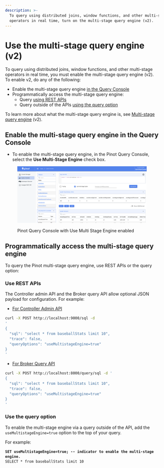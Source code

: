 ```yaml
---
description: >-
  To query using distributed joins, window functions, and other multi-stage
  operators in real time, turn on the multi-stage query engine (v2).
---
```


# Use the multi-stage query engine (v2)

To query using distributed joins, window functions, and other multi-stage operators in real time, you must enable the multi-stage query engine (v2). To enable v2, do any of the following:

* Enable the multi-stage query engine [in the Query Console](v2-multi-stage-query-engine.md#enable-the-multi-stage-query-engine-in-the-query-console)
* Programmatically access the multi-stage query engine:
  * Query [using REST APIs](v2-multi-stage-query-engine.md#use-rest-apis)
  * Query outside of the APIs [using the query option](v2-multi-stage-query-engine.md#use-the-query-option)

To learn more about what the multi-stage query engine is, see [Multi-stage query engine](https://app.gitbook.com/o/-LtRX9NwSr7Ga7zA4piL/s/-LtH6nl58DdnZnelPdTc-887967055/\~/changes/1760/configuration-reference/cluster-2) (v2).&#x20;

## Enable the multi-stage query engine in the Query Console

* To enable the multi-stage query engine, in the Pinot Query Console, select the **Use Multi-Stage Engine** check box.

<figure><img src="../../.gitbook/assets/Screenshot 2023-09-14 at 9.59.22 AM.png" alt=""><figcaption><p>Pinot Query Console with Use Multi Stage Engine enabled</p></figcaption></figure>

## Programmatically access the multi-stage query engine

To query the Pinot multi-stage query engine, use REST APIs or the query option:

### Use REST APIs

The Controller admin API and the Broker query API allow optional JSON payload for configuration. For example:

* [For Controller Admin API](../../users/api/pinot-rest-admin-interface.md)

```bash
curl -X POST http://localhost:9000/sql -d 
'
{
  "sql": "select * from baseballStats limit 10",
  "trace": false,
  "queryOptions": "useMultistageEngine=true"
}
'
```

* [For Broker Query API](../../users/api/querying-pinot-using-standard-sql/)

```bash
curl -X POST http://localhost:8000/query/sql -d '
{
  "sql": "select * from baseballStats limit 10",
  "trace": false,
  "queryOptions": "useMultistageEngine=true"
}
'
```

### Use the query option

To enable the multi-stage engine via a query outside of the API, add the `useMultistageEngine=true` option to the top of your query.&#x20;

For example:

<pre class="language-sql"><code class="lang-sql"><strong>SET useMultistageEngine=true; -- indicator to enable the multi-stage engine.
</strong>SELECT * from baseballStats limit 10
</code></pre>
